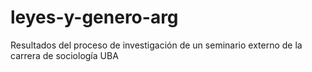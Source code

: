 # leyes-y-genero-arg
Resultados del proceso de investigación de un seminario externo de la carrera de sociología UBA
